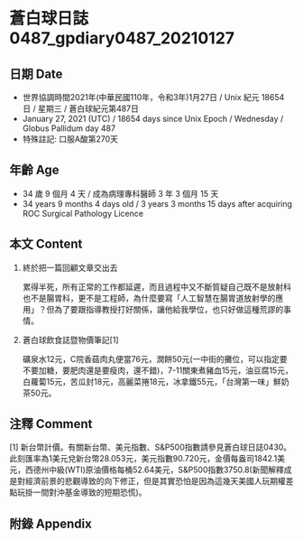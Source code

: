 [_metadata_:encoding]: - "utf-8"
[_metadata_:language]: - "zh-Hant-TW"
[_metadata_:fileformat]: - "markdown"
[_metadata_:MIME_type]: - "text/plain"
[_metadata_:markdown_version]: - "commonmark version 0.29"
[_metadata_:markdown_spec]: - "https://spec.commonmark.org/0.29/"

# 蒼白球日誌0487_gpdiary0487_20210127 #

## 日期 Date ##

* 世界協調時間2021年(中華民國110年，令和3年)1月27日 / Unix 紀元 18654 日 / 星期三 / 蒼白球紀元第487日
* January 27, 2021 (UTC) / 18654 days since Unix Epoch / Wednesday / Globus Pallidum day 487
* 特殊註記: 口服A酸第270天

## 年齡 Age ##

* 34 歲 9 個月 4 天 / 成為病理專科醫師 3 年 3 個月 15 天
* 34 years 9 months 4 days old / 3 years 3 months 15 days after acquiring ROC Surgical Pathology Licence

## 本文 Content ##

1. 終於把一篇回顧文章交出去

    累得半死，所有正常的工作都延遲，而且過程中又不斷質疑自己既不是放射科也不是腸胃科，更不是工程師，為什麼要寫「人工智慧在腸胃道放射學的應用」？但為了要跟指導教授打好關係，讓他給我學位，也只好做這種荒謬的事情。
    
2. 蒼白球飲食誌暨物價筆記[1]

    礦泉水12元，C院香菇肉丸便當76元，潤餅50元(一中街的攤位，可以指定要不要加糖，要肥肉還是要瘦肉，還不錯)，7-11關東煮豬血15元，油豆腐15元，白蘿蔔15元，苦瓜封18元，高麗菜捲18元，冰拿鐵55元，「台灣第一味」鮮奶茶50元。

## 注釋 Comment ##

[1] 新台幣計價。有關新台幣、美元指數、S&P500指數請參見蒼白球日誌0430。此刻匯率為1美元兌新台幣28.053元，美元指數90.720元，金價每盎司1842.1美元，西德州中級(WTI)原油價格每桶52.64美元，S&P500指數3750.8(新聞解釋成是對經濟前景的悲觀導致的向下修正，但是其實恐怕是因為這幾天美國人玩期權差點玩掛一間對沖基金導致的短期恐慌)。

## 附錄 Appendix ##

